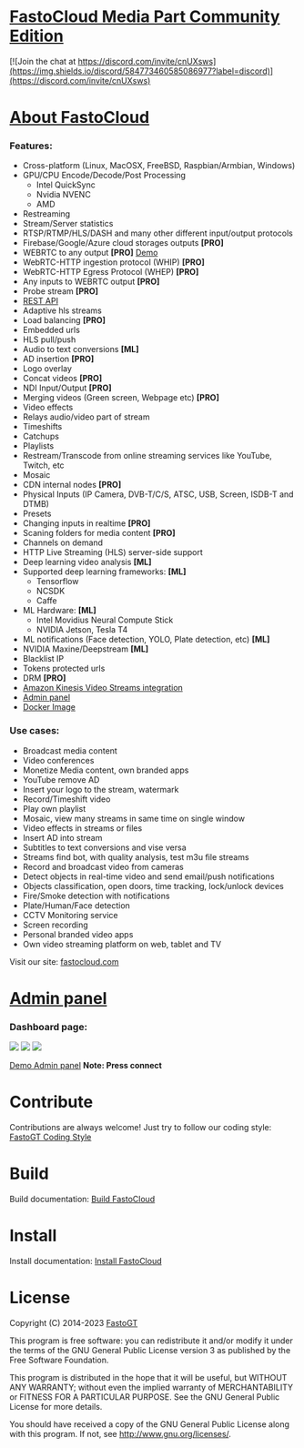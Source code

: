 [FastoCloud Media Part Community Edition](https://fastocloud.com/downloads.html)
===================================
[![Join the chat at https://discord.com/invite/cnUXsws](https://img.shields.io/discord/584773460585086977?label=discord)](https://discord.com/invite/cnUXsws)

[About FastoCloud](https://github.com/fastogt/fastocloud_docs/wiki)
===============
### Features:
* Cross-platform (Linux, MacOSX, FreeBSD, Raspbian/Armbian, Windows)
* GPU/CPU Encode/Decode/Post Processing
  * Intel QuickSync
  * Nvidia NVENC
  * AMD
* Restreaming
* Stream/Server statistics
* RTSP/RTMP/HLS/DASH and many other different input/output protocols
* Firebase/Google/Azure cloud storages outputs **[PRO]**
* WEBRTC to any output **[PRO]** [Demo](http://fastowebrtc.com)
* WebRTC-HTTP ingestion protocol (WHIP) **[PRO]**
* WebRTC-HTTP Egress Protocol (WHEP) **[PRO]**
* Any inputs to WEBRTC output **[PRO]**
* Probe stream **[PRO]**
* [REST API](https://fastogt.stoplight.io/docs/fastocloud-api/6dbac8c0c0a0f-fasto-cloud-community-pro-ml-versions)
* Adaptive hls streams
* Load balancing **[PRO]**
* Embedded urls
* HLS pull/push
* Audio to text conversions **[ML]**
* AD insertion **[PRO]**
* Logo overlay
* Concat videos **[PRO]**
* NDI Input/Output **[PRO]**
* Merging videos (Green screen, Webpage etc) **[PRO]**
* Video effects
* Relays audio/video part of stream
* Timeshifts
* Catchups
* Playlists
* Restream/Transcode from online streaming services like YouTube, Twitch, etc
* Mosaic
* CDN internal nodes **[PRO]**
* Physical Inputs (IP Camera, DVB-T/C/S, ATSC, USB, Screen, ISDB-T and DTMB)
* Presets
* Changing inputs in realtime **[PRO]**
* Scaning folders for media content **[PRO]**
* Channels on demand
* HTTP Live Streaming (HLS) server-side support
* Deep learning video analysis **[ML]**
* Supported deep learning frameworks: **[ML]**
  * Tensorflow
  * NCSDK 
  * Caffe
* ML Hardware: **[ML]**
  * Intel Movidius Neural Compute Stick
  * NVIDIA Jetson, Tesla T4
* ML notifications (Face detection, YOLO, Plate detection, etc) **[ML]**
* NVIDIA Maxine/Deepstream  **[ML]**
* Blacklist IP
* Tokens protected urls
* DRM **[PRO]**
* [Amazon Kinesis Video Streams integration](https://aws.amazon.com/kinesis/video-streams)
* [Admin panel](https://gitlab.com/fastogt/wsfastocloud)
* [Docker Image](https://hub.docker.com/r/fastogt/fastocloud)

### Use cases:
* Broadcast media content
* Video conferences
* Monetize Media content, own branded apps
* YouTube remove AD
* Insert your logo to the stream, watermark
* Record/Timeshift video
* Play own playlist
* Mosaic, view many streams in same time on single window
* Video effects in streams or files
* Insert AD into stream
* Subtitles to text conversions and vise versa
* Streams find bot, with quality analysis, test m3u file streams
* Record and broadcast video from cameras
* Detect objects in real-time video and send email/push notifications
* Objects classification, open doors, time tracking, lock/unlock devices
* Fire/Smoke detection with notifications
* Plate/Human/Face detection
* CCTV Monitoring service
* Screen recording
* Personal branded video apps
* Own video streaming platform on web, tablet and TV

Visit our site: [fastocloud.com](https://fastocloud.com)

[Admin panel](https://gitlab.com/fastogt/wsfastocloud)
==========
### Dashboard page:
![](https://gitlab.com/fastogt/wsfastocloud/raw/main/docs/images/fastocloud_one_web.png)
![](https://gitlab.com/fastogt/wsfastocloud/raw/main/docs/images/fastocloud_one_web_store_live.png)
![](https://gitlab.com/fastogt/wsfastocloud/raw/main/docs/images/fastocloud_one_web_store_vod.png)

[Demo Admin panel](https://ws.fastocloud.com) **Note: Press connect**

Contribute
==========
Contributions are always welcome! Just try to follow our coding style: [FastoGT Coding Style](https://github.com/fastogt/fastonosql/wiki/Coding-Style)

Build
========
Build documentation: [Build FastoCloud](https://github.com/fastogt/fastocloud_env/wiki/Build-service-from-sources)

Install
========
Install documentation: [Install FastoCloud](https://github.com/fastogt/fastocloud_env/wiki/Install-package)

License
=======

Copyright (C) 2014-2023 [FastoGT](https://fastogt.com)

This program is free software: you can redistribute it and/or modify
it under the terms of the GNU General Public License version 3 as 
published by the Free Software Foundation.

This program is distributed in the hope that it will be useful,
but WITHOUT ANY WARRANTY; without even the implied warranty of
MERCHANTABILITY or FITNESS FOR A PARTICULAR PURPOSE.  See the
GNU General Public License for more details.

You should have received a copy of the GNU General Public License
along with this program. If not, see <http://www.gnu.org/licenses/>.
